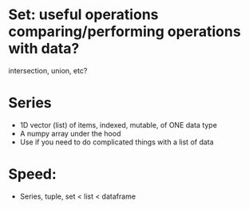 
# Set: useful operations comparing/performing operations with data?
intersection, union, etc?

# Series
- 1D vector (list) of items, indexed, mutable, of ONE data type
- A numpy array under the hood
- Use if you need to do complicated things with a list of data

# Speed:
- Series, tuple, set < list < dataframe

